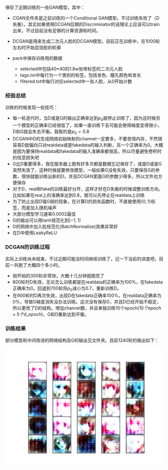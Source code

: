 保存了近期训练的一些GAN模型，其中：

- CGAN文件夹是之前训练的一个Conditional GAN模型，不过训练失败了（D失衡）。其实如果使用DCGAN后期的Discriminator的话理论上应该可以train出来，不过目前没有足够的计算资源和时间。
- DCGAN是用来生成二次元人脸的DCGAN模型。目前正在训练中，在1000轮左右时开始显现脸的轮廓

- pack中保存训练用的数据
  - selected中包括40\*40的1.8w张带标签的二次元人脸
  - tags.txt中每行为一个类别的标签，包括发色、瞳孔颜色和发长
  - filtered.txt中每行对应selected中一张人脸，从0开始计数

### 经验总结

训练的时候发现一些技巧：

- 每一轮迭代时，当D或是G的输出正确率达到$p_0$就停止训练了，因为这时候另一个模型的正确率已经很低了，如果一直训练下去可能会使得梯度变得很小，D和G就会失去平衡。我取的是$p_0=0.8$
- DCGAN中D的生成网络初始映射的channel一定要多，不要吝惜内存，不然很容易D就偏向只对realdata或是fakedata的输入判断，另一个正确率为0。大概是因为要保持realdata和fakedata的输入准确率都很高，所以尽量避免卷积时的信息损失吧
- G比D重要得多，我在服务器上跑有好多次都是数据忘记保存了，或是D或是G突然失效了，这种时候就要修改模型，一般如果G没有失效，只要保存G的参数，很快就能训练出新的D。并且DCGAN里面G的参数少得多，所以文件也方便保存
- 对于D，real和fake的训练最好分开，这样才好在D失衡的时候调整训练方向，比如如果在real上的准确率达到0.8，就可以先停止在realdata上训练
- 为了防止出现D强G弱的现象，在计算D的损失函数时，不直接使用$\{0,1\}$标签，而是加入随机噪声
- 大部分模型学习速率0.0002最佳
- G的输出可以用tanh规范化到$[-1,1]$
- D的网络中加入批规范化(BatchNormalize)效果非常好
- 在D中使用LeakyReLU

### DCGAN的训练过程

实际上训练尚未结束，不过近期可能没时间继续训练了，记一下当前的进度吧，目前一共跑了大概四个多小时。

- 刚开始的300轮非常快，大概十几分钟就跑完了
- 800轮时D失效，无论怎么训练都是在realdata的正确率为100%，在fakedata正确率为0。回退到700轮将$p_0$减小为$0.7$，重新训练D。
- 在900轮时D再次失效，出现D在fakedata正确率100%，在realdata正确率为0%，导致G梯度消失没办法训练。这次没有保存D，并且D已经开始不稳定，所以更改了D的结构，增加channel数，并且单独训练10个epoch($10个epoch\times 5个d\_epoch$)，G和D重新达到平衡。

### 训练结果

部分模型和中间改进的网络结构及G的输出见文件夹。目前1240轮的输出如下：

![](https://github.com/lengjiayi/GAN_Models/blob/master/DCGAN/1240epoch/Figure_1.png)